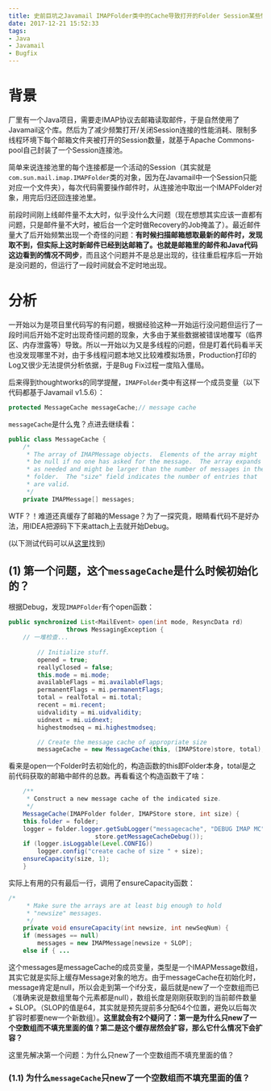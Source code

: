 ```yaml
---
title: 史前巨坑之Javamail IMAPFolder类中的Cache导致打开的Folder Session某些情况下不能获取邮件变化
date: 2017-12-21 15:52:33
tags:
- Java
- Javamail
- Bugfix
---
```

# 背景
厂里有一个Java项目，需要走IMAP协议去邮箱读取邮件，于是自然使用了Javamail这个库。然后为了减少频繁打开/关闭Session连接的性能消耗、限制多线程环境下每个邮箱文件夹被打开的Session数量，就基于Apache Commons-pool自己封装了一个Session连接池。

简单来说连接池里的每个连接都是一个活动的Session（其实就是`com.sun.mail.imap.IMAPFolder`类的对象，因为在Javamail中一个Session只能对应一个文件夹），每次代码需要操作邮件时，从连接池中取出一个IMAPFolder对象，用完后归还回连接池里。

前段时间刚上线邮件量不太大时，似乎没什么大问题（现在想想其实应该一直都有问题，只是邮件量不大时，被后台一个定时做Recovery的Job掩盖了）。最近邮件量大了后开始频繁出现一个奇怪的问题：**有时候扫描邮箱想取最新的邮件时，发现取不到，但实际上这时新邮件已经到达邮箱了。也就是邮箱里的邮件和Java代码这边看到的情况不同步**，而且这个问题并不是总是出现的，往往重启程序后一开始是没问题的，但运行了一段时间就会不定时地出现。

# 分析
一开始以为是项目里代码写的有问题，根据经验这种一开始运行没问题但运行了一段时间后开始不定时出现奇怪问题的现象，大多由于某些数据被错误地覆写（临界区、内存泄露等）导致。所以一开始以为又是多线程的问题，但是盯着代码看半天也没发现哪里不对，由于多线程问题本地又比较难模拟场景，Production打印的Log又很少无法提供分析依据，于是Bug Fix过程一度陷入僵局。

后来得到thoughtworks的同学提醒，`IMAPFolder`类中有这样一个成员变量（以下代码都基于Javamail v1.5.6）：

```java
protected MessageCache messageCache;// message cache
```
`messageCache`是什么鬼？点进去继续看：
```java
public class MessageCache {
    /*
     * The array of IMAPMessage objects.  Elements of the array might
     * be null if no one has asked for the message.  The array expands
     * as needed and might be larger than the number of messages in the
     * folder.  The "size" field indicates the number of entries that
     * are valid.
     */
    private IMAPMessage[] messages;
```
WTF？！难道还真缓存了邮箱的Message？为了一探究竟，眼睛看代码不是好办法，用IDEA把源码下下来attach上去就开始Debug。

(以下测试代码可以从[这里](https://github.com/yellowb/email-engine-poc/blob/master/PocRedis/src/main/java/test/email/TestSearchMailByMsgID.java "这里")找到)

## (1) 第一个问题，这个`messageCache`是什么时候初始化的？
根据Debug，发现`IMAPFolder`有个open函数：
```java
public synchronized List<MailEvent> open(int mode, ResyncData rd)
				throws MessagingException {
	// 一堆检查...
	
	    // Initialize stuff.
	    opened = true;
	    reallyClosed = false;
	    this.mode = mi.mode;
	    availableFlags = mi.availableFlags;
	    permanentFlags = mi.permanentFlags;
	    total = realTotal = mi.total;
	    recent = mi.recent;
	    uidvalidity = mi.uidvalidity;
	    uidnext = mi.uidnext;
	    highestmodseq = mi.highestmodseq;

	    // Create the message cache of appropriate size
	    messageCache = new MessageCache(this, (IMAPStore)store, total);
```
看来是open一个Folder时去初始化的，构造函数的this即Folder本身，total是之前代码获取的邮箱中邮件的总数。再看看这个构造函数干了啥：
```java
    /**
     * Construct a new message cache of the indicated size.
     */
    MessageCache(IMAPFolder folder, IMAPStore store, int size) {
	this.folder = folder;
	logger = folder.logger.getSubLogger("messagecache", "DEBUG IMAP MC",
						store.getMessageCacheDebug());
	if (logger.isLoggable(Level.CONFIG))
	    logger.config("create cache of size " + size);
	ensureCapacity(size, 1);
    }
```
实际上有用的只有最后一行，调用了ensureCapacity函数：
```java
/*
     * Make sure the arrays are at least big enough to hold
     * "newsize" messages.
     */
    private void ensureCapacity(int newsize, int newSeqNum) {
	if (messages == null)
	    messages = new IMAPMessage[newsize + SLOP];
	else if { ...
```
这个messages是messageCache的成员变量，类型是一个IMAPMessage数组，其实它就是实际上缓存Message对象的地方。由于messageCache在初始化时，message肯定是null，所以会走到第一个if分支，最后就是new了一个空数组而已（准确来说是数组里每个元素都是null），数组长度是刚刚获取到的当前邮件数量 + SLOP。（SLOP的值是64，其实就是预先提前多分配64个位置，避免以后每次扩容时都要new一个新数组）。**这里就会有2个疑问了：第一是为什么只new了一个空数组而不填充里面的值？第二是这个缓存居然会扩容，那么它什么情况下会扩容？**

这里先解决第一个问题：为什么只new了一个空数组而不填充里面的值？

### (1.1) 为什么`messageCache`只new了一个空数组而不填充里面的值？








